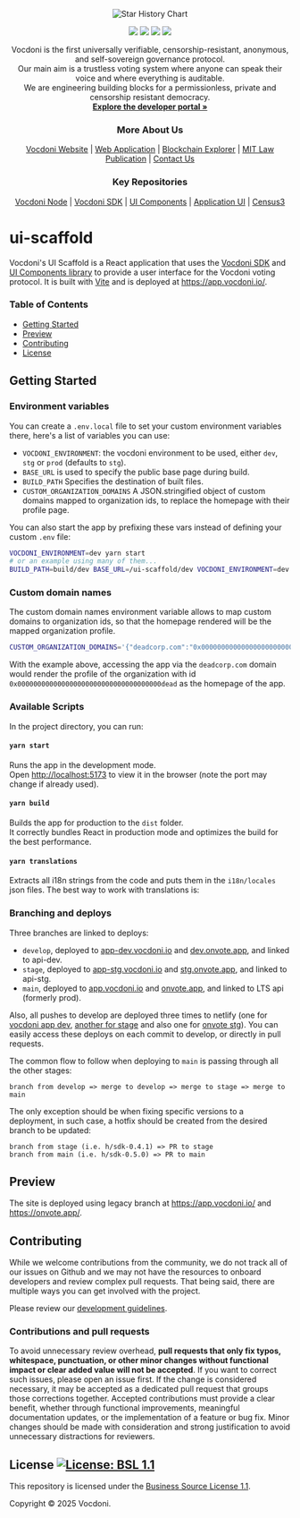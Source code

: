 <p align="center" width="100%">
    <picture>
      <source media="(prefers-color-scheme: dark)" srcset="https://developer.vocdoni.io/img/vocdoni_logotype_full_blank.svg" />
      <source media="(prefers-color-scheme: light)" srcset="https://developer.vocdoni.io/img/vocdoni_logotype_full_white.svg" />
      <img alt="Star History Chart" src="https://developer.vocdoni.io/img/vocdoni_logotype_full_white.svg" />
  </picture>
</p>

<p align="center" width="100%">
    <a href="https://github.com/vocdoni/ui-scaffold/commits/main/"><img src="https://img.shields.io/github/commit-activity/m/vocdoni/ui-scaffold" /></a>
    <a href="https://github.com/vocdoni/ui-scaffold/issues"><img src="https://img.shields.io/github/issues/vocdoni/ui-scaffold" /></a>
    <a href="https://discord.gg/xFTh8Np2ga"><img src="https://img.shields.io/badge/discord-join%20chat-blue.svg" /></a>
    <a href="https://twitter.com/vocdoni"><img src="https://img.shields.io/twitter/follow/vocdoni.svg?style=social&label=Follow" /></a>
</p>

  <div align="center">
    Vocdoni is the first universally verifiable, censorship-resistant, anonymous, and self-sovereign governance protocol. <br />
    Our main aim is a trustless voting system where anyone can speak their voice and where everything is auditable. <br />
    We are engineering building blocks for a permissionless, private and censorship resistant democracy.
    <br />
    <a href="https://developer.vocdoni.io/"><strong>Explore the developer portal »</strong></a>
    <br />
    <h3>More About Us</h3>
    <a href="https://vocdoni.io">Vocdoni Website</a>
    |
    <a href="https://vocdoni.app">Web Application</a>
    |
    <a href="https://explorer.vote/">Blockchain Explorer</a>
    |
    <a href="https://law.mit.edu/pub/remotevotingintheageofcryptography/release/1">MIT Law Publication</a>
    |
    <a href="https://chat.vocdoni.io">Contact Us</a>
    <br />
    <h3>Key Repositories</h3>
    <a href="https://github.com/vocdoni/vocdoni-node">Vocdoni Node</a>
    |
    <a href="https://github.com/vocdoni/vocdoni-sdk/">Vocdoni SDK</a>
    |
    <a href="https://github.com/vocdoni/ui-components">UI Components</a>
    |
    <a href="https://github.com/vocdoni/ui-scaffold">Application UI</a>
    |
    <a href="https://github.com/vocdoni/census3">Census3</a>
  </div>

# ui-scaffold

Vocdoni's UI Scaffold is a React application that uses the [Vocdoni SDK](https://developer.vocdoni.io/sdk) and [UI Components library](https://developer.vocdoni.io/ui-components) to provide a user interface for the Vocdoni voting protocol.
It is built with [Vite](https://vitejs.dev/guide/) and is deployed at https://app.vocdoni.io/.

### Table of Contents
- [Getting Started](#getting-started)
- [Preview](#preview)
- [Contributing](#contributing)
- [License](#license)


## Getting Started

### Environment variables

You can create a `.env.local` file to set your custom environment variables
there, here's a list of variables you can use:

- `VOCDONI_ENVIRONMENT`: the vocdoni environment to be used, either
  `dev`, `stg` or `prod` (defaults to `stg`).
- `BASE_URL` is used to specify the public base page during build.
- `BUILD_PATH` Specifies the destination of built files.
- `CUSTOM_ORGANIZATION_DOMAINS` A JSON.stringified object of custom domains mapped to organization ids, to
  replace the homepage with their profile page.

You can also start the app by prefixing these vars instead of defining your
custom `.env` file:

```bash
VOCDONI_ENVIRONMENT=dev yarn start
# or an example using many of them...
BUILD_PATH=build/dev BASE_URL=/ui-scaffold/dev VOCDONI_ENVIRONMENT=dev yarn build
```

### Custom domain names

The custom domain names environment variable allows to map custom domains to organization ids, so that the homepage
rendered will be the mapped organization profile.

~~~bash
CUSTOM_ORGANIZATION_DOMAINS='{"deadcorp.com":"0x000000000000000000000000000000000000dead"}' yarn build
~~~

With the example above, accessing the app via the `deadcorp.com` domain would render the profile of the organization
with id `0x000000000000000000000000000000000000dead` as the homepage of the app.

### Available Scripts

In the project directory, you can run:

#### `yarn start`

Runs the app in the development mode.<br /> Open
[http://localhost:5173](http://localhost:5173) to view it in the browser (note
the port may change if already used).

#### `yarn build`

Builds the app for production to the `dist` folder.<br /> It correctly bundles
React in production mode and optimizes the build for the best performance.

#### `yarn translations`

Extracts all i18n strings from the code and puts them in the `i18n/locales` json
files. The best way to work with translations is:

### Branching and deploys

Three branches are linked to deploys:

- `develop`, deployed to [app-dev.vocdoni.io] and [dev.onvote.app], and linked to api-dev.
- `stage`, deployed to [app-stg.vocdoni.io] and [stg.onvote.app], and linked to api-stg.
- `main`, deployed to [app.vocdoni.io] and [onvote.app], and linked to LTS api (formerly prod).

Also, all pushes to develop are deployed three times to netlify (one for [vocdoni app dev][netlify dev],
[another for stage][netlify stg] and also one for [onvote stg][netlify onvote stg]). You can easily access these deploys
on each commit to develop, or directly in pull requests.

The common flow to follow when deploying to `main` is passing through all the
other stages:

    branch from develop => merge to develop => merge to stage => merge to main

The only exception should be when fixing specific versions to a deployment, in
such case, a hotfix should be created from the desired branch to be updated:

    branch from stage (i.e. h/sdk-0.4.1) => PR to stage
    branch from main (i.e. h/sdk-0.5.0) => PR to main


## Preview

The site is deployed using legacy branch at https://app.vocdoni.io/ and https://onvote.app/.

## Contributing

While we welcome contributions from the community, we do not track all of our issues on Github and we may not have the resources to onboard developers and review complex pull requests. That being said, there are multiple ways you can get involved with the project.

Please review our [development guidelines](https://developer.vocdoni.io/development-guidelines).

### Contributions and pull requests

To avoid unnecessary review overhead, **pull requests that only fix typos, whitespace, punctuation, or other minor changes without functional impact or clear added value will not be accepted**. If you want to correct such issues, please open an issue first. If the change is considered necessary, it may be accepted as a dedicated pull request that groups those corrections together. Accepted contributions must provide a clear benefit, whether through functional improvements, meaningful documentation updates, or the implementation of a feature or bug fix. Minor changes should be made with consideration and strong justification to avoid unnecessary distractions for reviewers.

## License [![License: BSL 1.1](https://img.shields.io/badge/license-BSL%201.1-blue.svg)](https://mariadb.com/bsl11/)

This repository is licensed under the [Business Source License 1.1](./LICENSE).

Copyright © 2025 Vocdoni.


[app-dev.vocdoni.io]: https://app-dev.vocdoni.io
[app-stg.vocdoni.io]: https://app-stg.vocdoni.io
[app.vocdoni.io]: https://app.vocdoni.io
[dev.onvote.app]: https://dev.onvote.app
[stg.onvote.app]: https://stg.onvote.app
[onvote.app]: https://onvote.app
[netlify dev]: https://vocdoni-app-dev.netlify.app/
[netlify stg]: https://vocdoni-app-stg.netlify.app/
[netlify onvote stg]: https://onvote-stg.netlify.app/

[vocdoni logo]: https://docs.vocdoni.io/Logotype.svg
[commit activity badge]: https://img.shields.io/github/commit-activity/m/vocdoni/ui-scaffold
[discord badge]: https://img.shields.io/badge/discord-join%20chat-blue.svg
[github issues badge]: https://img.shields.io/github/issues/vocdoni/ui-scaffold
[twitter badge]: https://img.shields.io/twitter/follow/vocdoni?style=social&label=Follow

[discord invite]: https://discord.gg/xFTh8Np2ga
[twitter follow]: https://twitter.com/intent/user?screen_name=vocdoni
[github issues]: https://github.com/vocdoni/ui-scaffold/issues
[github commits]: https://github.com/vocdoni/ui-scaffold/commits/main

[SDK]: https://developer.vocdoni.io/sdk
[related react packages]: https://github.com/vocdoni/ui-components#vocdonis-ui-components
